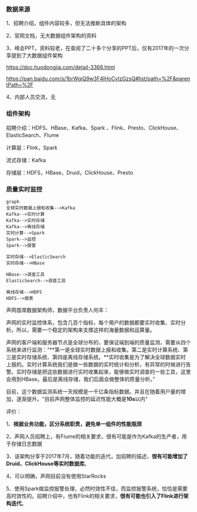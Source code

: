 ### 数据来源

1、招聘介绍，组件内容较多，但无法推断具体的架构

2、官网文档，无大数据组件架构的资料

3、峰会PPT，资料较老，在查阅了二十多个分享的PPT后，仅有2017年的一次分享提到了大数据组件架构

https://doc.huodongjia.com/detail-3366.html

https://pan.baidu.com/s/1brWgiQ9w3F4lHoCvIzGzsQ#list/path=%2F&parentPath=%2F

4、内部人员交流，无



### 组件架构



招聘介绍：HDFS、HBase、Kafka、Spark 、Flink、Presto、ClickHouse、ElasticSearch、Flume



计算层：Flink，Spark

流式存储：Kafka

存储层：HDFS，HBase，Druid，ClickHouse、Presto



### 质量实时监控

```mermaid
graph
全球实时数据上报和收集-->Kafka
Kafka-->实时计算
Kafka-->实时存储
Kafka-->离线存储
实时计算-->Spark
Spark-->监控
Spark-->报警

实时存储-->ElasticSearch
实时存储-->HBase

HBase-->调查工具
ElasticSearch-->调查工具

离线存储-->HDFS
HDFS-->报表
```



声网首席数据架构师，数据平台负责人何丰：

​        声网的实时监控体系，包含几百个指标，每个用户的数据都要实时收集、实时分析。所以，需要一个稳定的架构来支撑这样的海量数据和运算量。

​       声网的客户端和服务器节点是全球分布的，要保证端到端的质量监测，需要从四个系统来进行监测：“**第一是全球实时数据上报和收集。第二是实时计算系统、第三是实时存储系统、第四是离线存储系统。**实时收集是为了解决全球数据实时上报的。实时计算系统我们是做一些数据的实时统计和分析，有异常的时候进行告警。实时存储是把这些数据进行实时收集起来，能够做实时调查的一些工具，这里会用到HBase。最后是离线存储，我们后面会做整体的质量分析。”

​		目前，这个数据监测系统一天规模是一千亿条指标数据。并且在随着用户量的增加，逐渐提升。“目前声网整体监控的延迟性能大概是**10s**以内“



评价：

1、**根据业务功能，区分系统职责，避免单一组件的性能瓶颈**

2、声网人员招聘上，有Flume的相关要求，很有可能是作为Kafka的生产者，用于存储日志数据

3、该架构分享于2017年7月，随着功能的迭代，加招聘的描述，**很有可能增加了Druid、ClickHouse等实时数据库**。

4、可以明确，声网目前没有使用StarRocks

5、使用Spark做监控报警处理，必然时效性不佳，而监控报警系统，恰恰是需要高时效性的。招聘介绍中，也有Flink的相关要求，**很有可能也引入了Flink进行架构迭代**。



